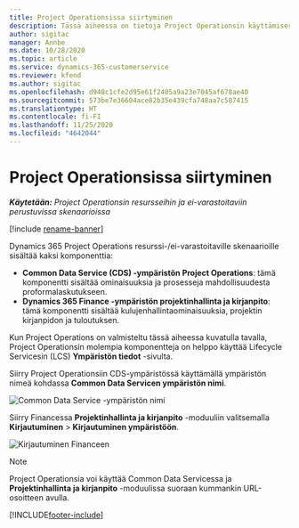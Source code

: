 ```yaml
---
title: Project Operationsissa siirtyminen
description: Tässä aiheessa on tietoja Project Operationsin käyttämisestä Lifecycle Servicesessa.
author: sigitac
manager: Annbe
ms.date: 10/28/2020
ms.topic: article
ms.service: dynamics-365-customerservice
ms.reviewer: kfend
ms.author: sigitac
ms.openlocfilehash: d948c1cfe2d95e61f2405a9a23e7045af678ae40
ms.sourcegitcommit: 573be7e36604ace82b35e439cfa748aa7c587415
ms.translationtype: HT
ms.contentlocale: fi-FI
ms.lasthandoff: 11/25/2020
ms.locfileid: "4642044"
---
```

# <a name="navigate-project-operations"></a>Project Operationsissa siirtyminen

_**Käytetään:** Project Operationsin resursseihin ja ei-varastoitaviin perustuvissa skenaarioissa_

[!include [rename-banner](~/includes/cc-data-platform-banner.md)]

Dynamics 365 Project Operations resurssi-/ei-varastoitaville skenaarioille sisältää kaksi komponenttia: 

 - **Common Data Service (CDS) -ympäristön Project Operations**: tämä komponentti sisältää ominaisuuksia ja prosesseja mahdollisuudesta proformalaskutukseen. 
 - **Dynamics 365 Finance -ympäristön projektinhallinta ja kirjanpito**: tämä komponentti sisältää kulujenhallintaominaisuuksia, projektin kirjanpidon ja tuloutuksen. 

Kun Project Operations on valmisteltu tässä aiheessa kuvatulla tavalla, Project Operationsin molempia komponentteja on helppo käyttää Lifecycle Servicesin (LCS) **Ympäristön tiedot** -sivulta.  

Siirry Project Operationsiin CDS-ympäristössä käyttämällä ympäristön nimeä kohdassa **Common Data Servicen ympäristön nimi**. 

  ![Common Data Service -ympäristön nimi](./media/environment-name.PNG)

Siirry Financessa **Projektinhallinta ja kirjanpito** -moduuliin valitsemalla **Kirjautuminen** > **Kirjautuminen ympäristöön**.  

   ![Kirjautuminen Financeen](./media/environment-login.PNG)

> [!NOTE]
> Project Operationsia voi käyttää Common Data Servicessa ja **Projektinhallinta ja kirjanpito** -moduulissa suoraan kummankin URL-osoitteen avulla. 


[!INCLUDE[footer-include](../includes/footer-banner.md)]